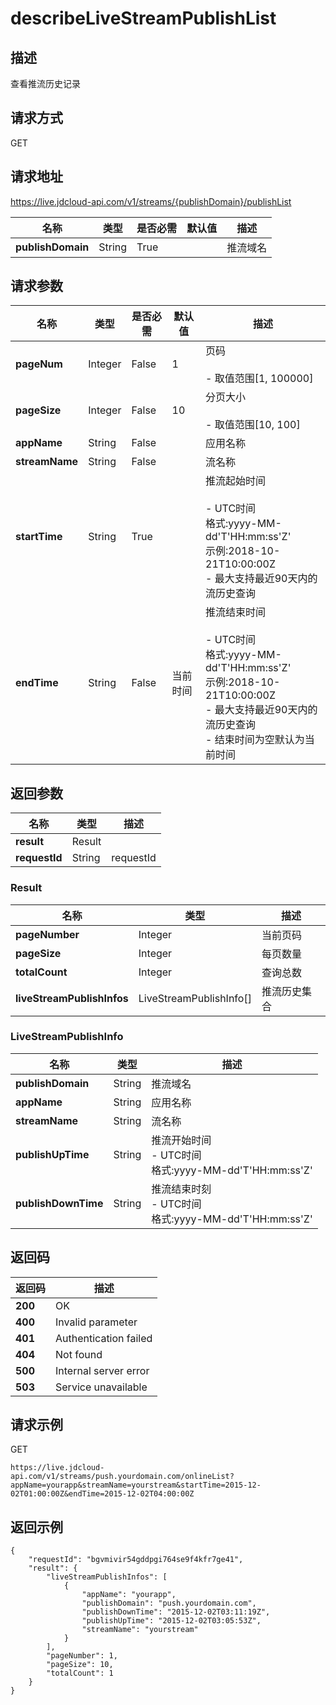 # describeLiveStreamPublishList


## 描述
查看推流历史记录

## 请求方式
GET

## 请求地址
https://live.jdcloud-api.com/v1/streams/{publishDomain}/publishList

|名称|类型|是否必需|默认值|描述|
|---|---|---|---|---|
|**publishDomain**|String|True| |推流域名|

## 请求参数
|名称|类型|是否必需|默认值|描述|
|---|---|---|---|---|
|**pageNum**|Integer|False|1|页码<br><br>- 取值范围[1, 100000]<br>|
|**pageSize**|Integer|False|10|分页大小<br><br>- 取值范围[10, 100]<br>|
|**appName**|String|False| |应用名称|
|**streamName**|String|False| |流名称|
|**startTime**|String|True| |推流起始时间<br><br>- UTC时间<br>  格式:yyyy-MM-dd'T'HH:mm:ss'Z'<br>  示例:2018-10-21T10:00:00Z<br>- 最大支持最近90天内的流历史查询<br>|
|**endTime**|String|False|当前时间|推流结束时间<br><br>- UTC时间<br>  格式:yyyy-MM-dd'T'HH:mm:ss'Z'<br>  示例:2018-10-21T10:00:00Z<br>- 最大支持最近90天内的流历史查询<br>- 结束时间为空默认为当前时间<br>|


## 返回参数
|名称|类型|描述|
|---|---|---|
|**result**|Result| |
|**requestId**|String|requestId|

### Result
|名称|类型|描述|
|---|---|---|
|**pageNumber**|Integer|当前页码|
|**pageSize**|Integer|每页数量|
|**totalCount**|Integer|查询总数|
|**liveStreamPublishInfos**|LiveStreamPublishInfo[]|推流历史集合|
### LiveStreamPublishInfo
|名称|类型|描述|
|---|---|---|
|**publishDomain**|String|推流域名|
|**appName**|String|应用名称|
|**streamName**|String|流名称|
|**publishUpTime**|String|推流开始时间<br>- UTC时间<br>  格式:yyyy-MM-dd'T'HH:mm:ss'Z'<br>|
|**publishDownTime**|String|推流结束时刻<br>- UTC时间<br>  格式:yyyy-MM-dd'T'HH:mm:ss'Z'<br>|

## 返回码
|返回码|描述|
|---|---|
|**200**|OK|
|**400**|Invalid parameter|
|**401**|Authentication failed|
|**404**|Not found|
|**500**|Internal server error|
|**503**|Service unavailable|

## 请求示例
GET
```
https://live.jdcloud-api.com/v1/streams/push.yourdomain.com/onlineList?appName=yourapp&streamName=yourstream&startTime=2015-12-02T01:00:00Z&endTime=2015-12-02T04:00:00Z

```

## 返回示例
```
{
    "requestId": "bgvmivir54gddpgi764se9f4kfr7ge41", 
    "result": {
        "liveStreamPublishInfos": [
            {
                "appName": "yourapp", 
                "publishDomain": "push.yourdomain.com", 
                "publishDownTime": "2015-12-02T03:11:19Z", 
                "publishUpTime": "2015-12-02T03:05:53Z", 
                "streamName": "yourstream"
            }
        ], 
        "pageNumber": 1, 
        "pageSize": 10, 
        "totalCount": 1
    }
}
```
